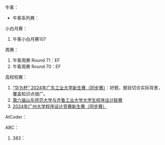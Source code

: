 

牛客：

- 牛客系列赛：

小白月赛：

1. 牛客小白月赛107

周赛：

1. 牛客周赛 Round 71：EF
2. 牛客周赛 Round 70：EF



高校校赛：
1. [“华为杯” 2024年广东工业大学新生赛（同步赛）](https://ac.nowcoder.com/acm/contest/97666)：好题，题目切合实际背景，覆盖知识点很广。
2. [第六届山东师范大学与齐鲁工业大学大学生程序设计联赛](https://ac.nowcoder.com/acm/contest/97908)
3. [2024年广州大学程序设计竞赛新生赛（同步赛）](https://ac.nowcoder.com/acm/contest/97487)


AtCoder：

ABC：

1. 383：

